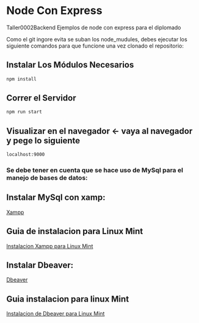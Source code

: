 # Node Con Express
Taller0002Backend
Ejemplos de node con express para el diplomado

Como el git ingore evita se suban los node_mudules, debes ejecutar los siguiente comandos para que funcione una vez clonado el repositorio:

## Instalar Los Módulos Necesarios
```bash
npm install
```

## Correr el Servidor
```bash
npm run start
```

## Visualizar en el navegador <- vaya al navegador y pege lo siguiente
```bash
localhost:9000
```

### Se debe tener en cuenta que se hace uso de MySql para el manejo de bases de datos:

## Instalar MySql con xamp:
[Xampp](https://www.apachefriends.org/es/index.html)

## Guia de instalacion para Linux Mint

[Instalacion Xampp para Linux Mint](https://www.neoguias.com/instalar-xampp-linux-mint#Como_Instalar_XAMPP_en_Linux_Mint)


## Instalar Dbeaver:
[Dbeaver](https://dbeaver.io/download/)

## Guia instalacion para linux Mint
[Instalacion de Dbeaver para Linux Mint](https://aprendeit.com/instalar-dbeaver-en-linux/)
